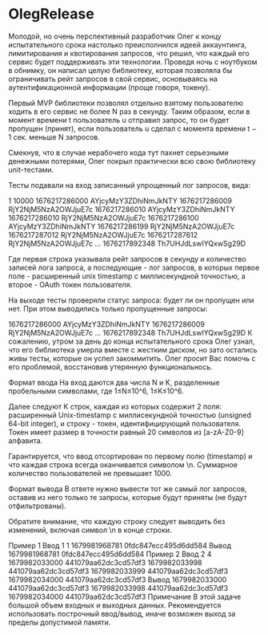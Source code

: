 # OlegRelease
Молодой, но очень перспективный разработчик Олег к концу испытательного срока настолько преисполнился идеей аккаунтинга, лимитирования и квотирования запросов, что решил, что каждый его сервис будет поддерживать эти технологии. Проведя ночь с ноутбуком в обнимку, он написал целую библиотеку, которая позволяла бы ограничивать рейт запросов в свой сервис, основываясь на аутентификационной информации (проще говоря, токену).

Первый MVP библиотеки позволял отдельно взятому пользователю ходить в его сервис не более N раз в секунду. Таким образом, если в момент времени t пользователь u отправил запрос, то он будет пропущен (принят), если пользователь u сделал с момента времени t − 1 сек. меньше N запросов.

Смекнув, что в случае нерабочего кода тут пахнет серьезными денежными потерями, Олег покрыл практически всю свою библиотеку unit-тестами.

Тесты подавали на вход записанный упрощенный лог запросов, вида:

1 10000
1676217286000 AYjcyMzY3ZDhiNmJkNTY
1676217286009 RjY2NjM5NzA2OWJjuE7c
1676217286010 AYjcyMzY3ZDhiNmJkNTY
1676217286010 RjY2NjM5NzA2OWJjuE7c
1676217286100 AYjcyMzY3ZDhiNmJkNTY
1676217286199 RjY2NjM5NzA2OWJjuE7c
1676217287012 RjY2NjM5NzA2OWJjuE7c
1676217287612 RjY2NjM5NzA2OWJjuE7c
...
1676217892348 Th7UHJdLswIYQxwSg29D

Где первая строка указывала рейт запросов в секунду и количество записей лога запроса, а последующие - лог запросов, в которых первое поле - расширенный unix timestamp с миллисекундной точностью, а второе - OAuth токен пользователя.

На выходе тесты проверяли статус запроса: будет ли он пропущен или нет. При этом выводились только пропущенные запросы:

1676217286000 AYjcyMzY3ZDhiNmJkNTY
1676217286009 RjY2NjM5NzA2OWJjuE7c
...
1676217892348 Th7UHJdLswIYQxwSg29D
К сожалению, утром за день до конца испытательного срока Олег узнал, что его библиотека умерла вместе с жестким диском, но зато остались живы тесты, которые он успел закоммитить. Олег просит Вас помочь с его проблемой, восстановив утерянную функциональнось.

Формат ввода
На вход даются два числа N и 
K, разделенные пробельными символами, где 1≤N≤10^6, 1≤K≤10^6.

Далее следуют K строк, каждая из которых содержит 2 поля: расширенный Unix-timestamp с миллисекундной точностью (unsigned 64-bit integer), и строку - токен, идентифицирующий пользователя. Токен имеет размер в точности равный 20 символов из [a-zA-Z0-9] алфавита.

Гарантируется, что ввод отсортирован по первому полю (timestamp) и что каждая строка всегда оканчивается символом \n. Суммарное количество пользователей не превышает 1000.

Формат вывода
В ответе нужно вывести тот же самый лог запросов, оставив из него только те запросы, которые будут приняты (не будут отфильтрованы).

Обратите внимание, что каждую строку следует выводить без изменений, включая символ \n в конце строки.

Пример 1
Ввод
1 1
1679981968781 0fdc847ecc495d6dd584
Вывод
1679981968781 0fdc847ecc495d6dd584
Пример 2
Ввод
2 4
1679982033000 441079aa62dc3cd57df3
1679982033998 441079aa62dc3cd57df3
1679982033999 441079aa62dc3cd57df3
1679982034000 441079aa62dc3cd57df3
Вывод
1679982033000 441079aa62dc3cd57df3
1679982033998 441079aa62dc3cd57df3
1679982034000 441079aa62dc3cd57df3
Примечание
В этой задаче большой объем входных и выходных данных. Рекомендуется использовать построчный ввод/вывод, иначе возможен выход за пределы допустимой памяти.
